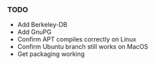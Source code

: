 ### TODO

- Add Berkeley-DB
- Add GnuPG
- Confirm APT compiles correctly on Linux
- Confirm Ubuntu branch still works on MacOS
- Get packaging working

